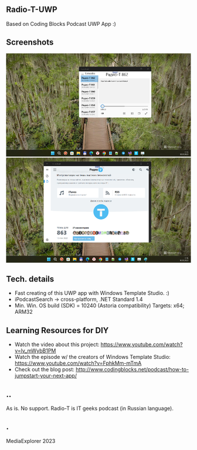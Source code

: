 ## Radio-T-UWP

Based on Coding Blocks Podcast UWP App :)

## Screenshots
![](Images/shot1.png)
![](Images/shot2.png)

## Tech. details
- Fast creating of this UWP app with Windows Template Studio. :)
- iPodcastSearch -> cross-platform, .NET Standard 1.4
- Min. Win. OS build (SDK) = 10240 (Astoria compatibility)
Targets: x64; ARM32

## Learning Resources for DIY
* Watch the video about this project: https://www.youtube.com/watch?v=lv_mWybB1PM
* Watch the episode w/ the creators of Windows Template Studio: https://www.youtube.com/watch?v=FphkMm-mTmA
* Check out the blog post: http://www.codingblocks.net/podcast/how-to-jumpstart-your-next-app/

## ..
As is. No support. Radio-T is IT geeks podcast (in Russian language).

## .
MediaExplorer 2023

